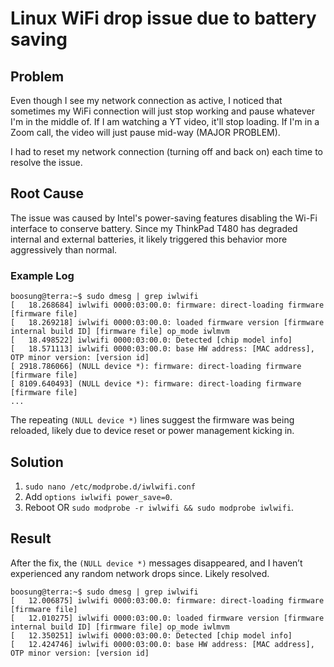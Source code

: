# Linux WiFi drop issue due to battery saving

## Problem
Even though I see my network connection as active, I noticed that sometimes my WiFi connection will just stop working and pause whatever I'm in the middle of. If I am watching a YT video, it'll stop loading. If I'm in a Zoom call, the video will just pause mid-way (MAJOR PROBLEM).

I had to reset my network connection (turning off and back on) each time to resolve the issue.

## Root Cause
The issue was caused by Intel's power-saving features disabling the Wi-Fi interface to conserve battery. Since my ThinkPad T480 has degraded internal and external batteries, it likely triggered this behavior more aggressively than normal.

### Example Log
```
boosung@terra:~$ sudo dmesg | grep iwlwifi
[   18.268684] iwlwifi 0000:03:00.0: firmware: direct-loading firmware [firmware file]
[   18.269218] iwlwifi 0000:03:00.0: loaded firmware version [firmware internal build ID] [firmware file] op_mode iwlmvm
[   18.498522] iwlwifi 0000:03:00.0: Detected [chip model info]
[   18.571113] iwlwifi 0000:03:00.0: base HW address: [MAC address], OTP minor version: [version id]
[ 2918.786066] (NULL device *): firmware: direct-loading firmware [firmware file]
[ 8109.640493] (NULL device *): firmware: direct-loading firmware [firmware file]
...
```

The repeating `(NULL device *)` lines suggest the firmware was being reloaded, likely due to device reset or power management kicking in.

## Solution
1. `sudo nano /etc/modprobe.d/iwlwifi.conf`
2. Add `options iwlwifi power_save=0`.
3. Reboot OR `sudo modprobe -r iwlwifi && sudo modprobe iwlwifi`.

## Result
After the fix, the `(NULL device *)` messages disappeared, and I haven’t experienced any random network drops since. Likely resolved.

```
boosung@terra:~$ sudo dmesg | grep iwlwifi
[   12.006875] iwlwifi 0000:03:00.0: firmware: direct-loading firmware [firmware file]
[   12.010275] iwlwifi 0000:03:00.0: loaded firmware version [firmware internal build ID] [firmware file] op_mode iwlmvm
[   12.350251] iwlwifi 0000:03:00.0: Detected [chip model info]
[   12.424746] iwlwifi 0000:03:00.0: base HW address: [MAC address], OTP minor version: [version id]
```